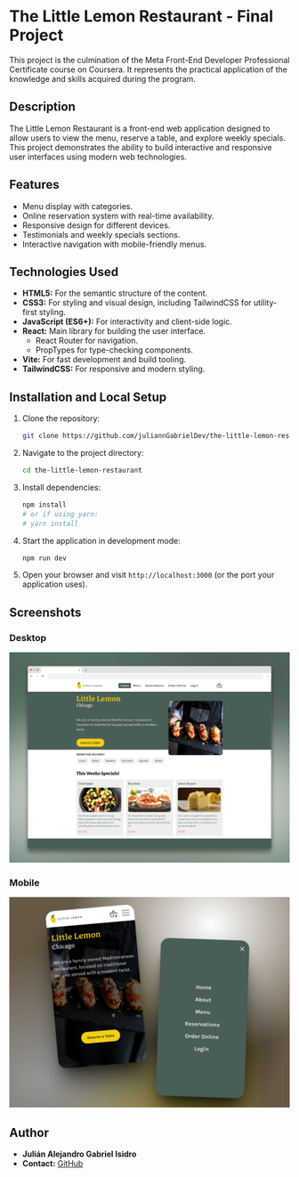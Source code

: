 # The Little Lemon Restaurant - Final Project

This project is the culmination of the Meta Front-End Developer Professional Certificate course on Coursera. It represents the practical application of the knowledge and skills acquired during the program.

## Description

The Little Lemon Restaurant is a front-end web application designed to allow users to view the menu, reserve a table, and explore weekly specials. This project demonstrates the ability to build interactive and responsive user interfaces using modern web technologies.

## Features

*   Menu display with categories.
*   Online reservation system with real-time availability.
*   Responsive design for different devices.
*   Testimonials and weekly specials sections.
*   Interactive navigation with mobile-friendly menus.

## Technologies Used

*   **HTML5:** For the semantic structure of the content.
*   **CSS3:** For styling and visual design, including TailwindCSS for utility-first styling.
*   **JavaScript (ES6+):** For interactivity and client-side logic.
*   **React:** Main library for building the user interface.
    *   React Router for navigation.
    *   PropTypes for type-checking components.
*   **Vite:** For fast development and build tooling.
*   **TailwindCSS:** For responsive and modern styling.
<!-- *   **Jest/React Testing Library:** For testing (if applicable). -->

## Installation and Local Setup

1.  Clone the repository:
    ```bash
    git clone https://github.com/juliannGabrielDev/the-little-lemon-restaurant.git
    ```
2.  Navigate to the project directory:
    ```bash
    cd the-little-lemon-restaurant
    ```
3.  Install dependencies:
    ```bash
    npm install
    # or if using yarn:
    # yarn install
    ```
4.  Start the application in development mode:
    ```bash
    npm run dev
    ```
5.  Open your browser and visit `http://localhost:3000` (or the port your application uses).

## Screenshots

### Desktop

![Desktop preview](./preview/desktop.png)

### Mobile

![Mobile preview](./preview/mobile.png)

## Author

*   **Julián Alejandro Gabriel Isidro**
*   **Contact:** [GitHub](https://github.com/juliannGabrielDev)